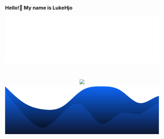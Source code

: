 ### Hello!👋 My name is LukeHjo

<div align="center">
  <img src="./assets/wave.svg">
</div>


<h1 allign="center"

<div align="center">
  <img src="https://lanyard.cnrad.dev/api/1039586210420629714?hideStatus=true&hideTimestamp=true&borderRadius=22px&idleMessage=Hello!%20I'm%20luke-beep.%20A%20software%20engineer%20from%20Sweden.)" />
  </div


<div align="center">
  <img src="./assets/blob.svg"> 
</div>